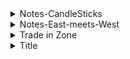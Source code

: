 
<details>
<summary>Notes-CandleSticks</summary>
<br>
 -  think about Risk/Reward, Trend & Type(candleStick formation)
 -  if resitance is broken then it acts like a support in case of a breakout
 -  Bullish Engulfing Pattern confirms the SUPPORT 
 -  Bearish Engulfing Pattern confirms the Resistance
 
 <img width="1549" alt="image" src="https://user-images.githubusercontent.com/75510135/201478401-373c2070-b988-4ea5-9e4c-efd1d2c2eefd.png">
 <img width="1483" alt="image" src="https://user-images.githubusercontent.com/75510135/201503183-d59aaa3e-d7e8-43fc-9e2f-2172b17d6f9b.png">
 <img width="1483" alt="image" src="https://user-images.githubusercontent.com/75510135/201504842-aee2a3f6-a991-495c-ba2f-52fbc510074f.png">



 
</details>


<details>
<summary>Notes-East-meets-West</summary>
<br>
 
   - a weak trend is signal for trend reversal
   
   <img width="1482" alt="image" src="https://user-images.githubusercontent.com/75510135/201512136-d52cf6d0-a131-4cc9-8a19-62cca789d9ca.png">


   <img width="1482" alt="image" src="https://user-images.githubusercontent.com/75510135/201507686-75b24aff-4107-403d-a88f-b8951ceafedb.png">

   <img width="1482" alt="image" src="https://user-images.githubusercontent.com/75510135/201509379-55f53cf4-96d6-404c-bf08-c165c247d110.png">

 
   - ADX , anything 7-20 days period is fine 
   <img width="1482" alt="image" src="https://user-images.githubusercontent.com/75510135/201509954-64f42554-f659-49e0-8a4f-bd7de04044e7.png">

  <img width="1482" alt="image" src="https://user-images.githubusercontent.com/75510135/201510010-3132ded5-3bb4-46da-850a-bade0b7f51ba.png">

  <img width="1482" alt="image" src="https://user-images.githubusercontent.com/75510135/201510434-9158272f-2017-4aba-a0d9-e0a12278a04f.png">

  <img width="1482" alt="image" src="https://user-images.githubusercontent.com/75510135/201510500-06990ac6-33b1-4f43-b6ba-6ca9a34c8ee3.png">

  <img width="1482" alt="image" src="https://user-images.githubusercontent.com/75510135/201511500-f02f1a3d-3752-47b6-bc56-2ed913fd2d74.png">
  <img width="1482" alt="image" src="https://user-images.githubusercontent.com/75510135/201511530-02d6c6de-9715-43bc-92ae-49ffc8a439c9.png">

   <img width="1482" alt="image" src="https://user-images.githubusercontent.com/75510135/201511568-95280932-c834-45f1-96b4-c098bb899420.png">

      
</details>

<details>
<summary>Trade in Zone</summary>
<br>
   
   
   plan for a trade , take the responsibility in any case
   ![image](https://user-images.githubusercontent.com/75510135/203886123-7acce9d7-8db0-46df-bb86-4fda9891c225.png)

   winning attitude
   ABCDF attitude Belief Confident Descipline Focused
   ![image](https://user-images.githubusercontent.com/75510135/203886020-f76183a3-74a0-4fd2-a3aa-be34965ba9ae.png) 

 ```
   more rigid in rules but flexible in expectation
   market always communicate in probabilities
   neutralizer Emotional risk
    1. anything cam happen 
    2. you don't need to know what's going to happen next
    3. random distribution of wins n losses at any given edge
    4. an edge I'd nothing but an indication of higher probability of one thing over another
    5. every moment in the market is unique
   Belief > nature , properties n characteristics
   chart patterns are example of an Edge
 ```
   ![image](https://user-images.githubusercontent.com/75510135/203885847-2daf6e3a-3601-406a-b713-600bb0ff7ad1.png)

   ![image](https://user-images.githubusercontent.com/75510135/203885806-50a27664-25db-4c0d-965e-7393c7b4ee94.png)
 
   ![image](https://user-images.githubusercontent.com/75510135/203885748-5f0c8cb5-d5e5-4248-ba70-1346ac3e7945.png)

   ![image](https://user-images.githubusercontent.com/75510135/203885721-d8dfc2c9-bd2a-4322-afe1-611c254d4b35.png)

   ![image](https://user-images.githubusercontent.com/75510135/203885695-459e29ad-18a6-45aa-a3ec-147e651e750c.png)

   ![image](https://user-images.githubusercontent.com/75510135/203885658-fe7279ed-fd7c-4f1f-bd64-40a75d5a0d6c.png)

   ![image](https://user-images.githubusercontent.com/75510135/203885628-4be73710-7322-40b8-8003-a66c35d483ef.png)
   
   ![image](https://user-images.githubusercontent.com/75510135/203885482-3511da49-a8a2-4a46-a31a-3fd23f290943.png)

   ![image](https://user-images.githubusercontent.com/75510135/203885453-e59a05e0-70d3-45c3-86f6-cb45c51e9245.png)

 Setting up the exercise 
  1. pick a market
  2. define the edge ( charts)
  3. trade entry
  4. stop liss exit 
  5. Time frame
  6. taking profit
  7. risk reward ratio 
  8. trading in sample size
  9. testing 
  10. accepting the risk
  11. doing the exercise
  
</details>


<details>
<summary>Title</summary>
<br>


  
</details>


